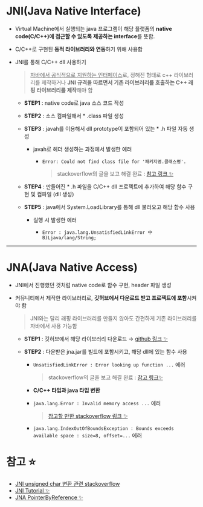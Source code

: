# JNI(Java Native Interface)

+ Virtual Machine에서 실행되는 java 프로그램이 해당 플랫폼의 **native code(C/C++)에 접근할 수 있도록 제공하는 interface**를 뜻함.
+ C/C++로 구현된 **동적 라이브러리와 연동**하기 위해 사용함 

+ JNI를 통해 C/C++ dll 사용하기
   > <U>자바에서 공식적으로 지원하는 인터페이스</U>로, 정해진 형태로 c++ 라이브러리를 제작하거나 **JNI 규격을 따르면서 기존 라이브러리를 호출하는 C++ 래핑 라이브러리를 제작**해야 함   


   + **STEP1** : native code로 java 소스 코드 작성    
   + **STEP2** : 소스 컴파일해서 * .class 파일 생성    
   + **STEP3** : javah를 이용해서 dll prototype이 포함되어 있는  * .h 파일 자동 생성   


      + javah로 헤더 생성하는 과정에서 발생한 에러 
         + `Error: Could not find class file for '패키지명.클래스명'.`   


            > stackoverflow의 글을 보고 해결 완료 : [참고 링크 ✨](https://stackoverflow.com/questions/19137201/javah-tool-error-could-not-find-class-file-for-hellojni)    


   + **STEP4** : 만들어진 * .h 파일을 C/C++ dll 프로젝트에 추가하여 해당 함수 구현 및 컴파일 (dll 생성)
   + **STEP5** : java에서 System.LoadLibrary를 통해 dll 불러오고 해당 함수 사용   

      + 실행 시 발생한 에러   

         + `Error : java.lang.UnsatisfiedLinkError 中 B)Ljava/lang/String;`

- - - - - - - - - - - - - - - - 

# JNA(Java Native Access)

+ JNI에서 진행했던 것처럼 native code로 함수 구현, header 파일 생성
+ 커뮤니티에서 제작한 라이브러리로, **깃허브에서 다운로드 받고 프로젝트에 포함**시켜야 함   

   > JNI와는 달리 래핑 라이브러리를 만들지 않아도 간편하게 기존 라이브러리를 자바에서 사용 가능함 
   + **STEP1** : 깃허브에서 해당 라이브러리 다운로드 → [github 링크 ✨](https://github.com/java-native-access/jna)   
   + **STEP2** : 다운받은 jna.jar를 빌드에 포함시키고, 해당 dll에 있는 함수 사용   


      + `UnsatisfiedLinkError : Error looking up function ...` 에러   


         > stackoverflow의 글을 보고 해결 완료 : [참고 링크✨](https://stackoverflow.com/questions/10292338/jna-cannot-find-function)

      + **C/C++ 타입과 java 타입 변환**
  

      + `java.lang.Error : Invalid memory access ...` 에러   

         > [참고할 만한 stackoverflow 링크 ✨](https://stackoverflow.com/questions/45383453/java-native-access-code-error-invalid-memory-access)   

      + `java.lang.IndexOutOfBoundsException : Bounds exceeds available space : size=8, offset=...` 에러   

         

   
   
# 참고 ⭐
+ [JNI unsigned char 변환 관련 stackoverflow](https://stackoverflow.com/questions/25259095/jni-android-jbytearray-to-unsigned-char-and-viceversa)
+ [JNI Tutorial ✨](https://sungcheol-kim.gitbook.io/jni-tutorial/chapter13)
+ [JNA PointerByReference ✨](https://stackoverflow.com/questions/15337395/pointerbyreference-not-returning-value)
